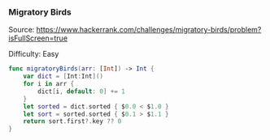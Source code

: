 ### Migratory Birds

Source: <https://www.hackerrank.com/challenges/migratory-birds/problem?isFullScreen=true>

Difficulty: Easy

```swift
func migratoryBirds(arr: [Int]) -> Int {
    var dict = [Int:Int]()
    for i in arr {
        dict[i, default: 0] += 1
    }
    let sorted = dict.sorted { $0.0 < $1.0 }
    let sort = sorted.sorted { $0.1 > $1.1 }
    return sort.first?.key ?? 0
}
```
